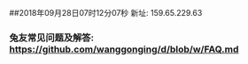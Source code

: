 ##2018年09月28日07时12分07秒 新址: 159.65.229.63
### 兔友常见问题及解答: https://github.com/wanggonging/d/blob/w/FAQ.md
